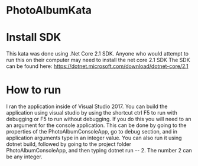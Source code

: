 # PhotoAlbumKata

# Install SDK
This kata was done using .Net Core 2.1 SDK. Anyone who would attempt to run this on their computer may need to install the net core 2.1 SDK
The SDK can be found here: https://dotnet.microsoft.com/download/dotnet-core/2.1

# How to run
I ran the application inside of Visual Studio 2017. You can build the application using visual studio by using the shortcut ctrl F5 to
run with debugging or F5 to run without debugging. If you do this you will need to an an argument for the console application.
This can be done by going to the properties of the PhotoAlbumConsoleApp, go to debug section, and in application arguments type in
an integer value. You can also run it using dotnet build, followed by going to the project folder PhotoAlbumConsoleApp, and then typing
dotnet run -- 2. The number 2 can be any integer.
